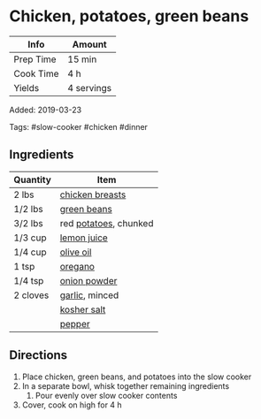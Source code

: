 # Chicken, potatoes, green beans

| Info      | Amount     |
| --------- | ---------- |
| Prep Time | 15 min     |
| Cook Time | 4 h        |
| Yields    | 4 servings |

Added: 2019-03-23

Tags: #slow-cooker #chicken #dinner

## Ingredients

| Quantity | Item                                                   |
| -------- | ------------------------------------------------------ |
| 2 lbs    | [chicken breasts](../_ingredients/chicken%20breast.md) |
| 1/2 lbs  | [green beans](../_ingredients/green%20beans.md)        |
| 3/2 lbs  | red [potatoes](../_ingredients/potatoes.md), chunked   |
| 1/3 cup  | [lemon juice](../_ingredients/lemon%20juice.md)        |
| 1/4 cup  | [olive oil](../_ingredients/olive%20oil.md)            |
| 1 tsp    | [oregano](../_ingredients/oregano.md)                  |
| 1/4 tsp  | [onion powder](../_ingredients/onion-powder.md)        |
| 2 cloves | [garlic](../_ingredients/garlic.md), minced            |
|          | [kosher salt](../_ingredients/kosher%20salt.md)        |
|          | [pepper](../_ingredients/pepper.md)                    |

## Directions

1. Place chicken, green beans, and potatoes into the slow cooker
2. In a separate bowl, whisk together remaining ingredients
   1. Pour evenly over slow cooker contents
3. Cover, cook on high for 4 h
